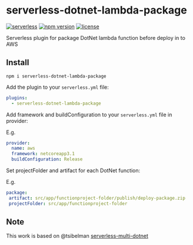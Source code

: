 # serverless-dotnet-lambda-package
[![serverless](http://public.serverless.com/badges/v3.svg)](http://www.serverless.com)
[![npm version](https://badge.fury.io/js/serverless-dotnet-lambda-package.svg)](https://badge.fury.io/js/serverless-dotnet-lambda-package)
[![license](https://img.shields.io/npm/l/serverless-dotnet-lambda-package.svg)](https://www.npmjs.com/package/serverless-dotnet-lambda-package)

Serverless plugin for package DotNet lambda function before deploy in to AWS

## Install

```
npm i serverless-dotnet-lambda-package
```

Add the plugin to your `serverless.yml` file:

```yaml
plugins:
  - serverless-dotnet-lambda-package
```

Add framework and buildConfiguration to your `serverless.yml` file in provider:

E.g.
```yaml
provider:
  name: aws
  framework: netcoreapp3.1
  buildConfiguration: Release
```

Set projectFolder and artifact for each DotNet function:

E.g.

```yaml
package:
 artifact: src/app/functionproject-folder/publish/deploy-package.zip
 projectFolder: src/app/functionproject-folder 
```


## Note
This work is based on @tsibelman [serverless-multi-dotnet](https://github.com/tsibelman/serverless-multi-dotnet)
